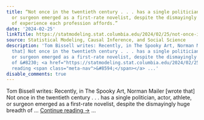 ```yaml
---
title: “Not once in the twentieth century . . . has a single politician, actor, athlete,
  or surgeon emerged as a first-rate novelist, despite the dismayingly huge breadth
  of experience each profession affords.”
date: '2024-02-25'
linkTitle: https://statmodeling.stat.columbia.edu/2024/02/25/not-once-in-the-twentieth-century-has-a-single-politician-actor-athlete-or-surgeon-emerged-as-a-first-rate-novelist-despite-the-dismayingly-huge-breadth-of-experience-each-profession-affor/
source: Statistical Modeling, Causal Inference, and Social Science
description: 'Tom Bissell writes: Recently, in The Spooky Art, Norman Mailer [wrote
  that] Not once in the twentieth century . . . has a single politician, actor, athlete,
  or surgeon emerged as a first-rate novelist, despite the dismayingly huge breadth
  of &#8230; <a href="https://statmodeling.stat.columbia.edu/2024/02/25/not-once-in-the-twentieth-century-has-a-single-politician-actor-athlete-or-surgeon-emerged-as-a-first-rate-novelist-despite-the-dismayingly-huge-breadth-of-experience-each-profession-affor/">Continue
  reading <span class="meta-nav">&#8594;</span></a> ...'
disable_comments: true
---
```

Tom Bissell writes: Recently, in The Spooky Art, Norman Mailer [wrote that] Not once in the twentieth century . . . has a single politician, actor, athlete, or surgeon emerged as a first-rate novelist, despite the dismayingly huge breadth of &#8230; <a href="https://statmodeling.stat.columbia.edu/2024/02/25/not-once-in-the-twentieth-century-has-a-single-politician-actor-athlete-or-surgeon-emerged-as-a-first-rate-novelist-despite-the-dismayingly-huge-breadth-of-experience-each-profession-affor/">Continue reading <span class="meta-nav">&#8594;</span></a> ...